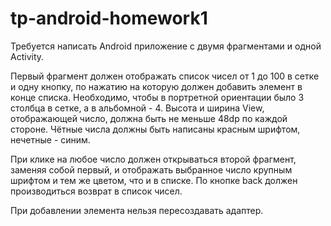 # tp-android-homework1

Требуется написать Android приложение с двумя фрагментами и одной Activity.

Первый фрагмент должен отображать список чисел от 1 до 100 в сетке и одну кнопку, по нажатию на которую должен добавить элемент в конце списка. Необходимо, чтобы в портретной ориентации было 3 столбца в сетке, а в альбомной - 4. Высота и ширина View, отображающей число, должна быть не меньше 48dp по каждой стороне. Чётные числа должны быть написаны красным шрифтом, нечетные - синим.

При клике на любое число должен открываться второй фрагмент, заменяя собой первый, и отображать выбранное число крупным шрифтом и тем же цветом, что и в списке. По кнопке back должен производиться возврат в список чисел.

При добавлении элемента нельзя пересоздавать адаптер.
